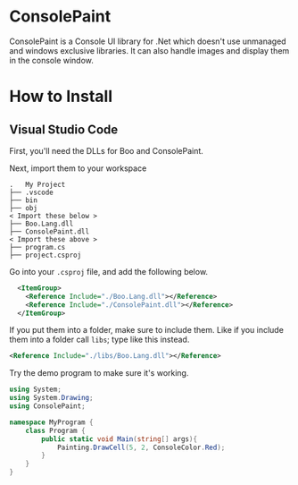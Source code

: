 # ConsolePaint
ConsolePaint is a Console UI library for .Net which doesn't use unmanaged and windows exclusive libraries. It can also handle images and display them in the console window.

# How to Install
## Visual Studio Code
First, you'll need the DLLs for Boo and ConsolePaint.

Next, import them to your workspace
```
.   My Project
├── .vscode
├── bin
├── obj
< Import these below >
├── Boo.Lang.dll
├── ConsolePaint.dll 
< Import these above >
├── program.cs
├── project.csproj
```

Go into your `.csproj` file, and add the following below.

```xml
  <ItemGroup>
    <Reference Include="./Boo.Lang.dll"></Reference>
    <Reference Include="./ConsolePaint.dll"></Reference>
  </ItemGroup>
```

If you put them into a folder, make sure to include them.
Like if you include them into a folder call `libs`; type like this instead.
```xml
<Reference Include="./libs/Boo.Lang.dll"></Reference>
```

Try the demo program to make sure it's working.

```csharp
using System;
using System.Drawing;
using ConsolePaint;

namespace MyProgram {
    class Program {
        public static void Main(string[] args){
            Painting.DrawCell(5, 2, ConsoleColor.Red);
        }
    }
}

